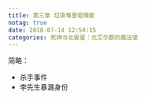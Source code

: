 ```yaml
---
title: 第三章 垃圾堆里唱情歌
notag: true
date: 2018-07-14 12:54:15
categories: 死神与北极星：北艾尔郡的魔法使
---
```

简略：
 - 杀手事件
 - 李先生暴漏身份